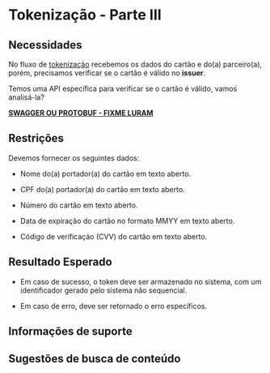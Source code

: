 # Tokenização - Parte III

## Necessidades

No fluxo de [tokenização](005-tokenizacao-parte-I.md) recebemos os dados do cartão e do(a) parceiro(a), porém, precisamos 
verificar se o cartão é válido no **issuer**.

Temos uma API específica para verificar se o cartão é válido, vamos analisá-la?

**[SWAGGER OU PROTOBUF - FIXME LURAM]()**
   
## Restrições

Devemos fornecer os seguintes dados:

- Nome do(a) portador(a) do cartão em texto aberto.

- CPF do(a) portador(a) do cartão em texto aberto.

- Número do cartão em texto aberto.

- Data de expiração do cartão no formato MMYY em texto aberto.

- Código de verificação (CVV) do cartão em texto aberto.

## Resultado Esperado

- Em caso de sucesso, o token deve ser armazenado no sistema, com um identificador gerado pelo sistema não sequencial.

- Em caso de erro, deve ser retornado o erro específicos.

## Informações de suporte

## Sugestões de busca de conteúdo